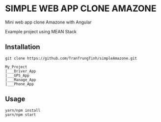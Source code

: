# SIMPLE WEB APP CLONE AMAZONE

Mini web app clone Amazone with Angular
 
Example project using MEAN Stack

## Installation
```
git clone https://github.com/TranTrungTinh/simpleAmazone.git
```

```
My_Project
|___Driver_App
|___GPS_App
|___Manage_App
|___Phone_App
```

## Usage
```
yarn/npm install
yarn/npm start
```
